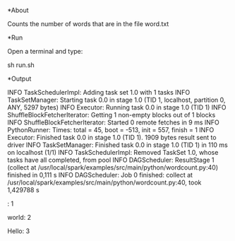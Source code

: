 *About

Counts the number of words that are in the file word.txt

*Run

Open a terminal and type:

sh run.sh


*Output

INFO TaskSchedulerImpl: Adding task set 1.0 with 1 tasks
INFO TaskSetManager: Starting task 0.0 in stage 1.0 (TID 1, localhost, partition 0, ANY, 5297 bytes)
INFO Executor: Running task 0.0 in stage 1.0 (TID 1)
INFO ShuffleBlockFetcherIterator: Getting 1 non-empty blocks out of 1 blocks
INFO ShuffleBlockFetcherIterator: Started 0 remote fetches in 9 ms
INFO PythonRunner: Times: total = 45, boot = -513, init = 557, finish = 1
INFO Executor: Finished task 0.0 in stage 1.0 (TID 1). 1909 bytes result sent to driver
INFO TaskSetManager: Finished task 0.0 in stage 1.0 (TID 1) in 110 ms on localhost (1/1)
INFO TaskSchedulerImpl: Removed TaskSet 1.0, whose tasks have all completed, from pool 
INFO DAGScheduler: ResultStage 1 (collect at /usr/local/spark/examples/src/main/python/wordcount.py:40) finished in 0,111 s
INFO DAGScheduler: Job 0 finished: collect at /usr/local/spark/examples/src/main/python/wordcount.py:40, took 1,429788 s

: 1

world: 2

Hello: 3

